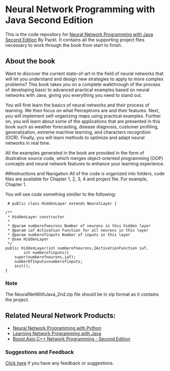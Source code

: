 # Neural Network Programming with Java Second Edition
This is the code repository for [Neural Network Programming with Java Second Edition](https://www.packtpub.com/big-data-and-business-intelligence/neural-network-programming-java-second-edition?utm_source=github&utm_medium=repository&utm_content=9781787126053) By Packt. It contains all the supporting project files necessary to work through the book from start to finish.

## About the book

Want to discover the current state-of-art in the field of neural networks that will let you understand and design new strategies to apply to more complex problems? This book takes you on a complete walkthrough of the process of developing basic to advanced practical examples based on neural networks with Java, giving you everything you need to stand out.

You will first learn the basics of neural networks and their process of learning. We then focus on what Perceptrons are and their features. Next, you will implement self-organizing maps using practical examples. Further on, you will learn about some of the applications that are presented in this book such as weather forecasting, disease diagnosis, customer profiling, generalization, extreme machine learning, and characters recognition (OCR). Finally, you will learn methods to optimize and adapt neural networks in real time.

All the examples generated in the book are provided in the form of illustrative source code, which merges object-oriented programming (OOP) concepts and neural network features to enhance your learning experience.

##Instructions and Navigation
All of the code is organized into folders, code files are available for Chapter 1, 2, 3, 4 and project file. For example, Chapter 1. 

You will see code something similler to the following:


     # public class HiddenLayer extends NeuralLayer {
    
    /**
     * HiddenLayer constructor
     * 
     * @param numberofneurons Number of neurons in this hidden layer
     * @param iaf Activation Function for all neurons in this layer
     * @param numberofinputs Number of inputs in this layer
     * @see HiddenLayer
     */
    public HiddenLayer(int numberofneurons,IActivationFunction iaf,
            int numberofinputs){
        super(numberofneurons,iaf);
        numberOfInputs=numberofinputs;
        init();
    }
### Note

The NeuralNetWithJava_2nd.zip file should be in zip format as it contains the project.

## Related Neural Network Products:
* [Neural Network Programming with Python](https://www.packtpub.com/big-data-and-business-intelligence/neural-network-programming-python?utm_source=github&utm_medium=repository&utm_content=9781784398217)
* [Learning Network Programming with Java](https://www.packtpub.com/application-development/learning-network-programming-java?utm_source=github&utm_medium=repository&utm_content=9781785885471)
* [Boost.Asio C++ Network Programming - Second Edition](https://www.packtpub.com/networking-and-servers/boostasio-c-network-programming-second-edition?utm_source=github&utm_medium=repository&utm_content=9781785283079)


### Suggestions and Feedback
[Click here](https://docs.google.com/forms/d/e/1FAIpQLSe5qwunkGf6PUvzPirPDtuy1Du5Rlzew23UBp2S-P3wB-GcwQ/viewform) if you have any feedback or suggestions.

    
    
    



